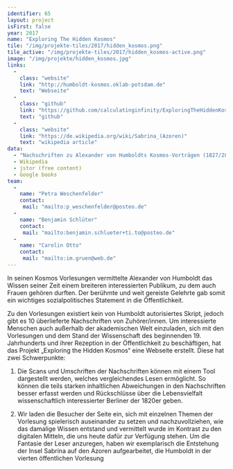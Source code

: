 ```yaml
---
identifier: 65
layout: project
isFirst: false
year: 2017
name: "Exploring The Hidden Kosmos"
tile: "/img/projekte-tiles/2017/hidden_kosmos.png"
tile_active: "/img/projekte-tiles/2017/hidden_kosmos-active.png"
image: "/img/projekte/hidden_kosmos.jpg"
links:
  -
    class: "website"
    link: "http://humboldt-kosmos.oklab-potsdam.de"
    text: "Webseite"
  -
    class: "github"
    link: "https://github.com/calculatinginfinity/ExploringTheHiddenKosmos"
    text: "github"
  -
    class: "website"
    link: "https://de.wikipedia.org/wiki/Sabrina_(Azoren)"
    text: "wikipedia article"
data:
  - "Nachschriften zu Alexander von Humboldts Kosmos-Vorträgen (1827/28) (BBAW)"
  - Wikipedia
  - jstor (free content)
  - Google books
team:
  -
    name: "Petra Weschenfelder"
    contact:
     mail: "mailto:p_weschenfelder@posteo.de"
  -
    name: "Benjamin Schlüter"
    contact:
     mail: "mailto:benjamin.schlueter+ti.to@posteo.de"
  -
    name: "Carolin Otto"
    contact:
     mail: "mailto:im.gruen@web.de"
---
```


In seinen Kosmos Vorlesungen vermittelte Alexander von Humboldt das Wissen seiner Zeit einem breiteren interessierten Publikum, zu dem auch Frauen gehören durften. Der berühmte und weit gereiste Gelehrte gab somit ein wichtiges sozialpolitisches Statement in die Öffentlichkeit.

Zu den Vorlesungen existiert kein von Humboldt autorisiertes Skript, jedoch gibt es 10 überlieferte Nachschriften von Zuhörer/innen. Um interessierte Menschen auch außerhalb der akademischen Welt einzuladen, sich mit den Vorlesungen und dem Stand der Wissenschaft des beginnenden 19. Jahrhunderts und ihrer Rezeption in der Öffentlichkeit zu beschäftigen, hat das Projekt „Exploring the Hidden Kosmos“ eine Webseite erstellt. Diese hat zwei Schwerpunkte:    

1. Die Scans und Umschriften der Nachschriften können mit einem Tool dargestellt werden, welches vergleichendes Lesen ermöglicht. So können die teils starken inhaltlichen Abweichungen in den Nachschriften besser erfasst werden und Rückschlüsse über die Lebensvielfalt wissenschaftlich interessierter Berliner der 1820er geben. 
 
2. Wir laden die Besucher der Seite ein, sich mit einzelnen Themen der Vorlesung spielerisch auseinander zu setzen und nachzuvollziehen, wie das damalige Wissen entstand und vermittelt wurde im Kontrast zu den digitalen Mitteln, die uns heute dafür zur Verfügung stehen. Um die Fantasie der Leser anzuregen, haben wir exemplarisch die Entstehung der Insel Sabrina auf den Azoren aufgearbeitet, die Humboldt in der vierten öffentlichen Vorlesung 

